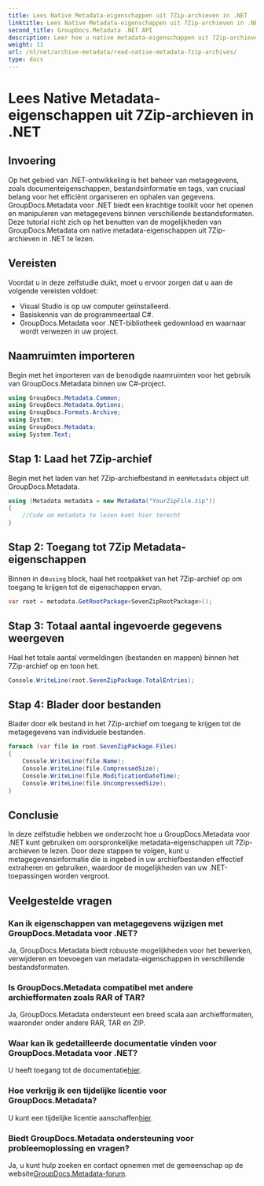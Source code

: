 ```yaml
---
title: Lees Native Metadata-eigenschappen uit 7Zip-archieven in .NET
linktitle: Lees Native Metadata-eigenschappen uit 7Zip-archieven in .NET
second_title: GroupDocs.Metadata .NET API
description: Leer hoe u native metadata-eigenschappen uit 7Zip-archieven kunt lezen met GroupDocs.Metadata voor .NET. Verbeter de mogelijkheden voor gegevensbeheer van uw .NET-applicatie.
weight: 11
url: /nl/net/archive-metadata/read-native-metadata-7zip-archives/
type: docs
---
```

# Lees Native Metadata-eigenschappen uit 7Zip-archieven in .NET

## Invoering
Op het gebied van .NET-ontwikkeling is het beheer van metagegevens, zoals documenteigenschappen, bestandsinformatie en tags, van cruciaal belang voor het efficiënt organiseren en ophalen van gegevens. GroupDocs.Metadata voor .NET biedt een krachtige toolkit voor het openen en manipuleren van metagegevens binnen verschillende bestandsformaten. Deze tutorial richt zich op het benutten van de mogelijkheden van GroupDocs.Metadata om native metadata-eigenschappen uit 7Zip-archieven in .NET te lezen. 
## Vereisten
Voordat u in deze zelfstudie duikt, moet u ervoor zorgen dat u aan de volgende vereisten voldoet:
- Visual Studio is op uw computer geïnstalleerd.
- Basiskennis van de programmeertaal C#.
- GroupDocs.Metadata voor .NET-bibliotheek gedownload en waarnaar wordt verwezen in uw project.

## Naamruimten importeren
Begin met het importeren van de benodigde naamruimten voor het gebruik van GroupDocs.Metadata binnen uw C#-project.
```csharp
using GroupDocs.Metadata.Common;
using GroupDocs.Metadata.Options;
using GroupDocs.Formats.Archive;
using System;
using GroupDocs.Metadata;
using System.Text;
```
## Stap 1: Laad het 7Zip-archief
 Begin met het laden van het 7Zip-archiefbestand in een`Metadata` object uit GroupDocs.Metadata.
```csharp
using (Metadata metadata = new Metadata("YourZipFile.zip"))
{
    //Code om metadata te lezen komt hier terecht
}
```
## Stap 2: Toegang tot 7Zip Metadata-eigenschappen
 Binnen in de`using` block, haal het rootpakket van het 7Zip-archief op om toegang te krijgen tot de eigenschappen ervan.
```csharp
var root = metadata.GetRootPackage<SevenZipRootPackage>();
```
## Stap 3: Totaal aantal ingevoerde gegevens weergeven
Haal het totale aantal vermeldingen (bestanden en mappen) binnen het 7Zip-archief op en toon het.
```csharp
Console.WriteLine(root.SevenZipPackage.TotalEntries);
```
## Stap 4: Blader door bestanden
Blader door elk bestand in het 7Zip-archief om toegang te krijgen tot de metagegevens van individuele bestanden.
```csharp
foreach (var file in root.SevenZipPackage.Files)
{
    Console.WriteLine(file.Name);
    Console.WriteLine(file.CompressedSize);
    Console.WriteLine(file.ModificationDateTime);
    Console.WriteLine(file.UncompressedSize);
}
```

## Conclusie
In deze zelfstudie hebben we onderzocht hoe u GroupDocs.Metadata voor .NET kunt gebruiken om oorspronkelijke metadata-eigenschappen uit 7Zip-archieven te lezen. Door deze stappen te volgen, kunt u metagegevensinformatie die is ingebed in uw archiefbestanden effectief extraheren en gebruiken, waardoor de mogelijkheden van uw .NET-toepassingen worden vergroot.

## Veelgestelde vragen
### Kan ik eigenschappen van metagegevens wijzigen met GroupDocs.Metadata voor .NET?
Ja, GroupDocs.Metadata biedt robuuste mogelijkheden voor het bewerken, verwijderen en toevoegen van metadata-eigenschappen in verschillende bestandsformaten.
### Is GroupDocs.Metadata compatibel met andere archiefformaten zoals RAR of TAR?
Ja, GroupDocs.Metadata ondersteunt een breed scala aan archiefformaten, waaronder onder andere RAR, TAR en ZIP.
### Waar kan ik gedetailleerde documentatie vinden voor GroupDocs.Metadata voor .NET?
 U heeft toegang tot de documentatie[hier](https://tutorials.groupdocs.com/metadata/net/).
### Hoe verkrijg ik een tijdelijke licentie voor GroupDocs.Metadata?
 U kunt een tijdelijke licentie aanschaffen[hier](https://purchase.groupdocs.com/temporary-license/).
### Biedt GroupDocs.Metadata ondersteuning voor probleemoplossing en vragen?
 Ja, u kunt hulp zoeken en contact opnemen met de gemeenschap op de website[GroupDocs.Metadata-forum](https://forum.groupdocs.com/c/metadata/14).
